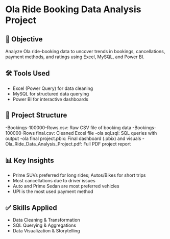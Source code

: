 # Ola Ride Booking Data Analysis Project

## 📌 Objective
Analyze Ola ride-booking data to uncover trends in bookings, cancellations, payment methods, and ratings using Excel, MySQL, and Power BI.

## 🛠 Tools Used
- Excel (Power Query) for data cleaning
- MySQL for structured data querying
- Power BI for interactive dashboards

## 📂 Project Structure
-Bookings-100000-Rows.csv: Raw CSV file of booking data
-Bookings-100000-Rows final.csv: Cleaned Excel file
-ola sql.sql: SQL queries with output
-ola final project.pbix: Final dashboard (.pbix) and visuals
-Ola_Ride_Data_Analysis_Project.pdf: Full PDF project report

## 📊 Key Insights
- Prime SUVs preferred for long rides; Autos/Bikes for short trips
- Most cancellations due to driver issues
- Auto and Prime Sedan are most preferred vehicles
- UPI is the most used payment method

## ✅ Skills Applied
- Data Cleaning & Transformation
- SQL Querying & Aggregations
- Data Visualization & Storytelling
